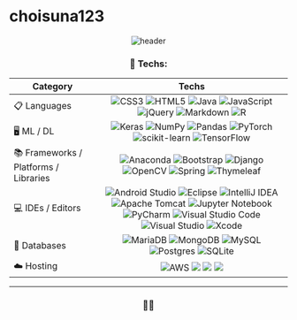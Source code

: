 # choisuna123


<div align="center" style="text-align:center">
  
![header](https://capsule-render.vercel.app/api?animation=fadeIn&type=transparent&height=70&section=header&text=Suna's%20Github&fontSize=50)

<!--- badges from https://github.com/Ileriayo/markdown-badges --->
<h3 align="center">🤖 Techs:</h3>
<p align="center">


| Category    | Techs    |
|---   |:---:   |
| 📋 Languages    |  ![CSS3](https://img.shields.io/badge/CSS3-%231572B6.svg?style=flat-square&logo=css3&logoColor=white) ![HTML5](https://img.shields.io/badge/HTML5-%23E34F26.svg?style=flat-square&logo=html5&logoColor=white) ![Java](https://img.shields.io/badge/java-%23ED8B00.svg?style=flat-square&logo=java&logoColor=white) ![JavaScript](https://img.shields.io/badge/Javascript-%23323330.svg?style=flat-square&logo=javascript&logoColor=%23F7DF1E) ![jQuery](https://img.shields.io/badge/jquery-%230769AD.svg?style=flat-square&logo=jquery&logoColor=white) ![Markdown](https://img.shields.io/badge/Markdown-%23000000.svg?style=flat-square&logo=markdown&logoColor=white) ![R](https://img.shields.io/badge/R-%23276DC3.svg?style=flat-square&logo=r&logoColor=white)    |
| 🖥️ ML / DL     | ![Keras](https://img.shields.io/badge/Keras-%23D00000.svg?style=flat-square&logo=Keras&logoColor=white) ![NumPy](https://img.shields.io/badge/Numpy-%23013243.svg?style=flat-square&logo=numpy&logoColor=white) ![Pandas](https://img.shields.io/badge/Pandas-%23150458.svg?style=flat-square&logo=pandas&logoColor=white) ![PyTorch](https://img.shields.io/badge/PyTorch-%23EE4C2C.svg?style=flat-square&logo=PyTorch&logoColor=white) ![scikit-learn](https://img.shields.io/badge/Scikit--learn-%23F7931E.svg?style=flat-square&logo=scikit-learn&logoColor=white) ![TensorFlow](https://img.shields.io/badge/TensorFlow-%23FF6F00.svg?style=flat-square&logo=TensorFlow&logoColor=white)|
| 📚 Frameworks / Platforms / Libraries    | ![Anaconda](https://img.shields.io/badge/Anaconda-%2344A833.svg?style=flat-square&logo=anaconda&logoColor=white) ![Bootstrap](https://img.shields.io/badge/Bootstrap-%23563D7C.svg?style=flat-square&logo=bootstrap&logoColor=white) ![Django](https://img.shields.io/badge/Django-%23092E20.svg?style=flat-square&logo=django&logoColor=white) ![OpenCV](https://img.shields.io/badge/Opencv-%23white.svg?style=flat-square&logo=opencv&logoColor=white) ![Spring](https://img.shields.io/badge/Spring-%236DB33F.svg?style=flat-square&logo=spring&logoColor=white) ![Thymeleaf](https://img.shields.io/badge/Thymeleaf-%23005C0F.svg?style=flat-square&logo=Thymeleaf&logoColor=white)    |
| 💻 IDEs / Editors    | ![Android Studio](https://img.shields.io/badge/Android%20Studio-3DDC84.svg?style=flat-square&logo=android-studio&logoColor=white) ![Eclipse](https://img.shields.io/badge/Eclipse-FE7A16.svg?style=flat-square&logo=Eclipse&logoColor=white) ![IntelliJ IDEA](https://img.shields.io/badge/IntelliJIDEA-000000.svg?style=flat-square&logo=intellij-idea&logoColor=white) ![Apache Tomcat](https://img.shields.io/badge/Apache%20tomcat-%23F8DC75.svg?style=flat-square&logo=apache-tomcat&logoColor=black) ![Jupyter Notebook](https://img.shields.io/badge/Jupyter-%23FA0F00.svg?style=flat-square&logo=jupyter&logoColor=white) ![PyCharm](https://img.shields.io/badge/Pycharm-143?style=flat-square&logo=pycharm&logoColor=black&color=black&labelColor=green) ![Visual Studio Code](https://img.shields.io/badge/Visual%20Studio%20Code-0078d7.svg?style=flat-square&logo=visual-studio-code&logoColor=white) ![Visual Studio](https://img.shields.io/badge/Visual%20Studio-5C2D91.svg?style=flat-square&logo=visual-studio&logoColor=white) ![Xcode](https://img.shields.io/badge/Xcode-007ACC?style=flat-square&logo=Xcode&logoColor=white)    |
| 💾 Databases    | ![MariaDB](https://img.shields.io/badge/MariaDB-003545?style=flat-square&logo=mariadb&logoColor=white) ![MongoDB](https://img.shields.io/badge/MongoDB-%234ea94b.svg?style=flat-square&logo=mongodb&logoColor=white) ![MySQL](https://img.shields.io/badge/Mysql-%2300f.svg?style=flat-square&logo=mysql&logoColor=white) ![Postgres](https://img.shields.io/badge/Postgres-%23316192.svg?style=flat-square&logo=postgresql&logoColor=white) ![SQLite](https://img.shields.io/badge/Sqlite-%2307405e.svg?style=flat-square&logo=sqlite&logoColor=white)    |
| ☁️ Hosting    | ![AWS](https://img.shields.io/badge/AWS-%23FF9900.svg?style=flat-square&logo=amazon-aws&logoColor=white) <img src="https://img.shields.io/badge/Amazon S3-569A31?style=flat-square&logo=Amazon S3&logoColor=white"> <img src="https://img.shields.io/badge/Amazon RDS-527FFF?style=flat-square&logo=Amazon RDS&logoColor=white"> <img src="https://img.shields.io/badge/Amazon EC2-FF9900?style=flat-square&logo=Amazon EC2&logoColor=white"> |

</p>
<hr>
<h3 align="center">🎀✨</h3>

<div align="center" style="text-align:center">
 



</div>
